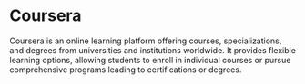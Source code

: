 # Coursera
Coursera is an online learning platform offering courses, specializations, and degrees from universities and institutions worldwide. It provides flexible learning options, allowing students to enroll in individual courses or pursue comprehensive programs leading to certifications or degrees.